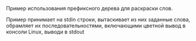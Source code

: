Пример использования префиксного дерева для раскраски слов.

Пример принимает на stdin строки, вытаскивает из них заданные слова, обрамляет их последовательностями, включающими цветной вывод в консоли Linux, выводи в stdout


